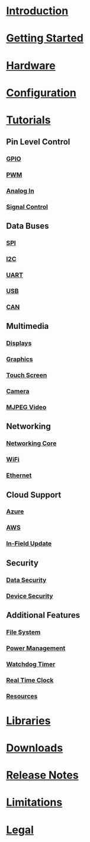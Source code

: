 # [Introduction](intro.md)
# [Getting Started](getting-started.md)
# [Hardware](hardware/intro.md)
# [Configuration](configuration.md)
# [Tutorials](tutorials/intro.md)

## Pin Level Control
### [GPIO](tutorials/gpio.md)
### [PWM](tutorials/pwm.md)
### [Analog In](tutorials/analog-in.md)
### [Signal Control](tutorials/signal-control.md)

## Data Buses
### [SPI](tutorials/spi.md)
### [I2C](tutorials/i2c.md)
### [UART](tutorials/uart.md)
### [USB](tutorials/usb.md)
### [CAN](tutorials/can.md)

## Multimedia
### [Displays](tutorials/displays.md)
### [Graphics](tutorials/graphics.md)
### [Touch Screen](tutorials/touch-screen.md)
### [Camera](tutorials/camera.md)
### [MJPEG Video](tutorials/mjpeg-video.md)

## Networking
### [Networking Core](tutorials/networking.md)
### [WiFi](tutorials/wifi.md)
### [Ethernet](tutorials/ethernet.md)

## Cloud Support
### [Azure](tutorials/azure.md)
### [AWS](tutorials/aws.md)

### [In-Field Update](tutorials/in-field-update.md)

## Security
### [Data Security](tutorials/tls.md)
### [Device Security](tutorials/tls.md)


## Additional Features
### [File System](tutorials/file-system.md)
### [Power Management](tutorials/power-management.md)
### [Watchdog Timer](tutorials/watchdog-timer.md)
### [Real Time Clock](tutorials/real-time-clock.md)
### [Resources](tutorials/resources.md)

# [Libraries](api/intro.md)
# [Downloads](downloads.md)
# [Release Notes](release-notes.md)
# [Limitations](limitations.md)
# [Legal](../hardware/legal.md)
